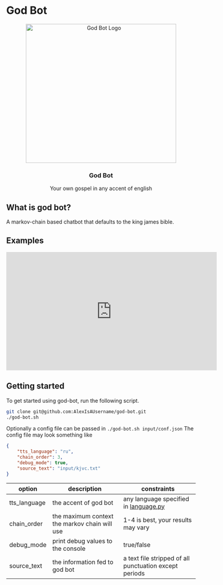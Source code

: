 # **God Bot**

<p align="center">
  <a href="https://github.com/AlexIsAUsername/god-bot">
    <img src="https://res.cloudinary.com/teepublic/image/private/s--h2wG_g5t--/t_Resized Artwork/c_fit,g_north_west,h_954,w_954/co_eae0c7,e_outline:48/co_eae0c7,e_outline:inner_fill:48/co_ffffff,e_outline:48/co_ffffff,e_outline:inner_fill:48/co_bbbbbb,e_outline:3:1000/c_mpad,g_center,h_1260,w_1260/b_rgb:eeeeee/t_watermark_lock/c_limit,f_auto,h_630,q_auto:good:420,w_630/v1675231176/production/designs/38914645_0.jpg" alt="God Bot Logo" width="400" height="370">
  </a>
</p>

<h3 align="center"><strong>God Bot</strong></h3>

<p align="center">
  Your own gospel in any accent of english
  <br>
</p>

## What is god bot?
A markov-chain based chatbot that defaults to the king james bible.

## Examples
<p align="center">
<iframe width="560" height="315" src="https://www.youtube.com/embed/Dxpyd6hF4N8?si=jIEDhiOSUG8y4HzN" title="YouTube video player" frameborder="0" allow="accelerometer; autoplay; clipboard-write; encrypted-media; gyroscope; picture-in-picture; web-share" referrerpolicy="strict-origin-when-cross-origin" allowfullscreen></iframe>
</p>

## Getting started
To get started using god-bot, run the following script.
```bash
git clone git@github.com:AlexIsAUsername/god-bot.git
./god-bot.sh
```
Optionally a config file can be passed in
`./god-bot.sh input/conf.json`
The config file may look something like
```json
{
    "tts_language": "ru",
    "chain_order": 3,
    "debug_mode": true,
    "source_text": "input/kjvc.txt"
}
```

|option|description|constraints|
|---|---|---|
tts_language|the accent of god bot|any language specified in [language.py](src/language.py)|
chain_order|the maximum context the markov chain will use|1-4 is best, your results may vary|
debug_mode|print debug values to the console|true/false
source_text|the information fed to god bot|a text file stripped of all punctuation except periods